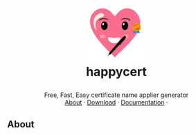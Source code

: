 <h1>
<p align="center">
  <img src="https://github.com/risal098/happycert/blob/main/source/android-chrome-512x512.png" alt="Logo" width="128">
  <br>happycert
</h1>
 <p align="center">
    Free, Fast, Easy certificate name applier generator
    <br />
    <a href="#about">About</a>
    ·
    <a href="https://drive.google.com/drive/u/0/folders/1kD_oFd6BFH8faGDGzcpAqWpJJvflb5rO">Download</a>
    ·
    <a href=#>Documentation</a>
    ·
    
  </p>
</p>

## About
